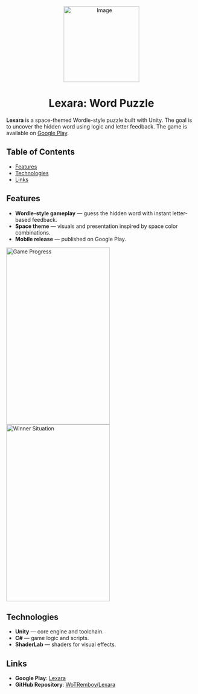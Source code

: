 <div align="center">
  <img src="https://github.com/user-attachments/assets/75fd3f08-cc8e-45c5-9fba-9dc96daf6ca5" alt="Image" width="200" height="200">
  <h1>Lexara: Word Puzzle</h1>
</div>

**Lexara** is a space-themed Wordle-style puzzle built with Unity. The goal is to uncover the hidden word using logic and letter feedback.
The game is available on [Google Play](https://play.google.com/store/apps/details?id=com.pixeltech.lexara).

## Table of Contents

- [Features](#features)
- [Technologies](#technologies)
- [Links](#links)

## Features

- **Wordle-style gameplay** — guess the hidden word with instant letter-based feedback.  
- **Space theme** — visuals and presentation inspired by space color combinations.  
- **Mobile release** — published on Google Play.  

<img src="https://github.com/user-attachments/assets/869f9fc5-fce9-44c4-8317-61d30a5f404d" alt="Game Progress" width="274" height="467">
<img src="https://github.com/user-attachments/assets/a6c1ff52-a6c7-48fb-8dc0-5b6152252603" alt="Winner Situation" width="274" height="467">

## Technologies

- **Unity** — core engine and toolchain.  
- **C#** — game logic and scripts.  
- **ShaderLab** — shaders for visual effects.  

## Links

- **Google Play**: [Lexara](https://play.google.com/store/apps/details?id=com.pixeltech.lexara)  
- **GitHub Repository**: [WoTRemboy/Lexara](https://github.com/WoTRemboy/Lexara)  
